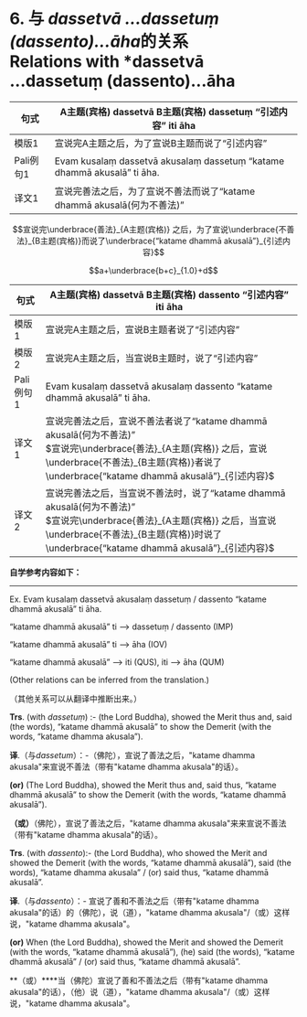 # **6. 与** *dassetvā ...dassetuṃ (dassento)...āha*的关系<br>Relations with *dassetvā ...dassetuṃ (dassento)...āha

|句式|A主题(宾格) dassetvā B主题(宾格) dassetuṃ “引述内容” iti āha|
|-|-|
|模版1|宣说完A主题之后，为了宣说B主题而说了“引述内容”|
|Pali例句1|Evam kusalaṃ dassetvā akusalaṃ dassetuṃ “katame dhammā akusalā” ti āha.|
|译文1|宣说完善法之后，为了宣说不善法而说了“katame dhammā akusalā(何为不善法)”|


$$宣说完\underbrace{善法}_{A主题(宾格)} 之后，为了宣说\underbrace{不善法}_{B主题(宾格)}而说了\underbrace{“katame dhammā akusalā”}_{引述内容}$$

$$a+\underbrace{b+c}_{1.0}+d$$


|句式|A主题(宾格) dassetvā B主题(宾格) dassento “引述内容” iti āha|
|-|-|
|模版1|宣说完A主题之后，宣说B主题者说了“引述内容”|
|模版2|宣说完A主题之后，当宣说B主题时，说了“引述内容”|
|Pali例句1|Evam kusalaṃ dassetvā akusalaṃ dassento “katame dhammā akusalā” ti āha. |
|译文1|宣说完善法之后，宣说不善法者说了“katame dhammā akusalā(何为不善法)”<br>$宣说完\underbrace{善法}_{A主题(宾格)} 之后，宣说\underbrace{不善法}_{B主题(宾格)}者说了\underbrace{“katame dhammā akusalā”}_{引述内容}$|
|译文2|宣说完善法之后，当宣说不善法时，说了“katame dhammā akusalā(何为不善法)”<br>$宣说完\underbrace{善法}_{A主题(宾格)} 之后，当宣说\underbrace{不善法}_{B主题(宾格)}时说了\underbrace{“katame dhammā akusalā”}_{引述内容}$

**自学参考内容如下：**

---
Ex. Evam kusalaṃ dassetvā akusalaṃ dassetuṃ / dassento “katame dhammā akusalā” ti āha. 

“katame dhammā akusalā” ti --> dassetuṃ / dassento (IMP) 

“katame dhammā akusalā” ti --> āha (IOV) 

“katame dhammā akusalā” --> iti (QUS), iti --> āha (QUM) 

 (Other relations can be inferred from the translation.) 

 （其他关系可以从翻译中推断出来。）

  **Trs**. (with *dassetuṃ*) :- (the Lord Buddha), showed the Merit thus and, said (the words), “katame dhammā akusalā” to show the Demerit (with the words, “katame dhamma akusala”). 

**译**.（与*dassetum*）：-（佛陀），宣说了善法之后，"katame dhamma akusala"来宣说不善法（带有"katame dhamma akusala"的话）。

 **(or)** (The Lord Buddha), showed the Merit thus and, said thus, “katame dhammā 
akusalā” to show the Demerit (with the words, “katame dhammā akusalā”). 

**（或）**（佛陀），宣说了善法之后，"katame dhamma akusala"来来宣说不善法（带有"katame dhamma akusala"的话）。

 **Trs**. (with *dassento*):- (the Lord Buddha), who showed the Merit and showed the 
Demerit (with the words, “katame dhammā akusalā”), said (the words), “katame 
dhamma akusala” / (or) said thus, “katame dhammā akusalā”. 

**译**.（与*dassento*）：- 宣说了善和不善法之后（带有"katame dhamma akusala"的话）的（佛陀），说（道），"katame dhamma akusala"/（或）这样说，"katame dhamma akusala"。

 **(or)** When (the Lord Buddha), showed the Merit and showed the Demerit (with 
the words, “katame dhammā akusalā”), (he) said (the words), “katame dhammā 
akusalā” / (or) said thus, “katame dhammā akusalā”. 

**（或）****当（佛陀）宣说了善和不善法之后（带有"katame dhamma akusala"的话），（他）说（道），"katame dhamma akusala"/（或）这样说，"katame dhamma akusala"。
